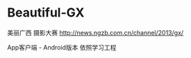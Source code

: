 Beautiful-GX
============

美丽广西 摄影大赛
http://news.ngzb.com.cn/channel/2013/gx/

App客户端 - Android版本 依照学习工程
